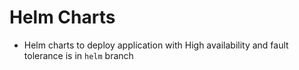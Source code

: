 # Helm Charts

* Helm charts to deploy application with High availability and fault tolerance is in `helm` branch

